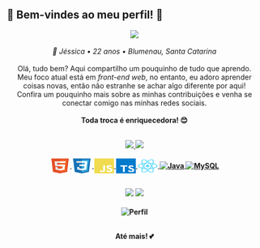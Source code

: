 ## 🧁 Bem-vindes ao meu perfil! 👋

<p align="center">
  <img src="https://user-images.githubusercontent.com/72312529/134287039-70291126-63ca-4732-85b9-0b4b619c2164.gif" />
</p>

<p align="center">
  <em>📌 Jéssica • 22 anos •  Blumenau, Santa Catarina</em>
  <br><br>Olá, tudo bem? Aqui compartilho um pouquinho de tudo que aprendo. 
  <br>Meu foco atual está em <em>front-end web</em>, no entanto, eu adoro aprender coisas novas, então não estranhe se achar algo diferente por aqui!
<br>Confira um pouquinho mais sobre as minhas contribuições e venha se conectar comigo nas minhas redes sociais. <br><br><strong>Toda troca é enriquecedora!<strong> 😊
</p>
  <br>
  
  <div align="center">
  <a href="https://github.com/jessicasiiq">
  <img height="180em" src="https://github-readme-stats.vercel.app/api?username=jessicasiiq&show_icons=true&theme=onedark&include_all_commits=true&count_private=true"/>
  <img height="180em" src="https://github-readme-stats.vercel.app/api/top-langs/?username=jessicasiiq&layout=compact&langs_count=7&theme=onedark"/>
</div>
    <br>
  
<div align="center" style="display: inline_block">
  <img align="center" alt="HTML" height="30" width="40" src="https://raw.githubusercontent.com/devicons/devicon/master/icons/html5/html5-original.svg">
  <img align="center" alt="CSS" height="30" width="40" src="https://raw.githubusercontent.com/devicons/devicon/master/icons/css3/css3-original.svg">
  <img align="center" alt="Javascript" height="30" width="40" src="https://raw.githubusercontent.com/devicons/devicon/master/icons/javascript/javascript-plain.svg">
  <img align="center" alt="Typescript" height="30" width="40" src="https://raw.githubusercontent.com/devicons/devicon/master/icons/typescript/typescript-plain.svg">
  <img align="center" alt="React" height="30" width="40" src="https://raw.githubusercontent.com/devicons/devicon/master/icons/react/react-original.svg">
  <img align="center" alt="Java" height="30" width="40" src="https://cdn.jsdelivr.net/gh/devicons/devicon/icons/java/java-original.svg">
  <img align="center" alt="MySQL" height="30" width="40" src="https://cdn.jsdelivr.net/gh/devicons/devicon/icons/mysql/mysql-original.svg">
</div>
   
## 
    

<section align="center">
  <a href="https://www.linkedin.com/in/jessicassiqueira/" target="_blank"><img src="https://img.shields.io/badge/-LinkedIn-%230077B5?style=for-the-badge&logo=linkedin&logoColor=white" target="_blank"></a> 
   <a href = "mailto:ssiqueirajessica@gmail.com"><img src="https://img.shields.io/badge/-Gmail-%23333?style=for-the-badge&logo=gmail&logoColor=white" target="_blank"></a>
   <br><br><img align="center" alt="Perfil" src="https://cdn.discordapp.com/attachments/790210281967583244/890121975484268615/Webp.net-gifmaker_1.gif">
<br><br>
  
  <!--
    ![Snake animation]()
  -->
 </section> 
    
  <p align="center">Até mais! 💕<p> 
<!--
- 🔭 Hoje eu foco em *front-end*
- 🌱 Estou, atualmente, tentando me aprofundar mais em: *HTML*/*CSS*, *Javascript*, *Typescript* e *React*.
- 📫 Contate-me! → ssiqueirajessica@gmail.com
- 😄 Pronomes: ela/dela

- 🔭 I’m currently working on ...
- 🌱 I’m currently learning ...
- 👯 I’m looking to collaborate on ...
- 🤔 I’m looking for help with ...
- 💬 Ask me about ...
- 📫 How to reach me: ...
- 😄 Pronouns: ...
- ⚡ Fun fact: ...

-->
